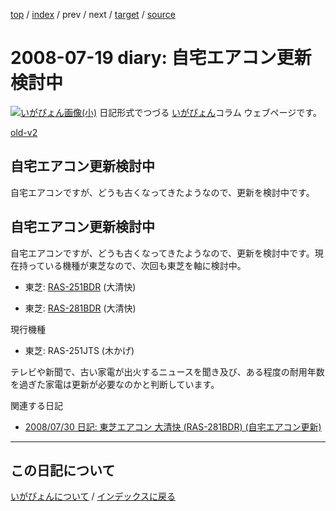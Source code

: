 [top](https://igapyon.github.io/diary/) 
 / [index](https://igapyon.github.io/diary/2008/index.html) 
 / prev 
 / next 
 / [target](https://igapyon.github.io/diary/2008/ig080719.html) 
 / [source](https://github.com/igapyon/diary/blob/gh-pages/2008/ig080719.html.src.md) 

2008-07-19 diary: 自宅エアコン更新検討中
=====================================================================================================
[![いがぴょん画像(小)](https://igapyon.github.io/diary/images/iga200306s.jpg "いがぴょん")](https://igapyon.github.io/diary/memo/memoigapyon.html) 日記形式でつづる [いがぴょん](https://igapyon.github.io/diary/memo/memoigapyon.html)コラム ウェブページです。

[old-v2](ig080719-orig.html)

## 自宅エアコン更新検討中

自宅エアコンですが、どうも古くなってきたようなので、更新を検討中です。


## 自宅エアコン更新検討中

自宅エアコンですが、どうも古くなってきたようなので、更新を検討中です。現在持っている機種が東芝なので、次回も東芝を軸に検討中。

* 東芝: [RAS-251BDR](http://www.daiseikai.com/product/2008/bdr/ras_251bdr_j.htm) (大清快)
  
* 東芝: [RAS-281BDR](http://www.daiseikai.com/product/2008/bdr/ras_281bdr_j.htm) (大清快)

現行機種

* 東芝: RAS-251JTS (木かげ)

テレビや新聞で、古い家電が出火するニュースを聞き及び、ある程度の耐用年数を過ぎた家電は更新が必要なのかと判断しています。

関連する日記

* [2008/07/30 日記: 東芝エアコン 大清快 (RAS-281BDR) (自宅エアコン更新)](ig080730.html)

----------------------------------------------------------------------------------------------------

## この日記について
[いがぴょんについて](https://igapyon.github.io/diary/memo/memoigapyon.html) / [インデックスに戻る](https://igapyon.github.io/diary/idxall.html)

